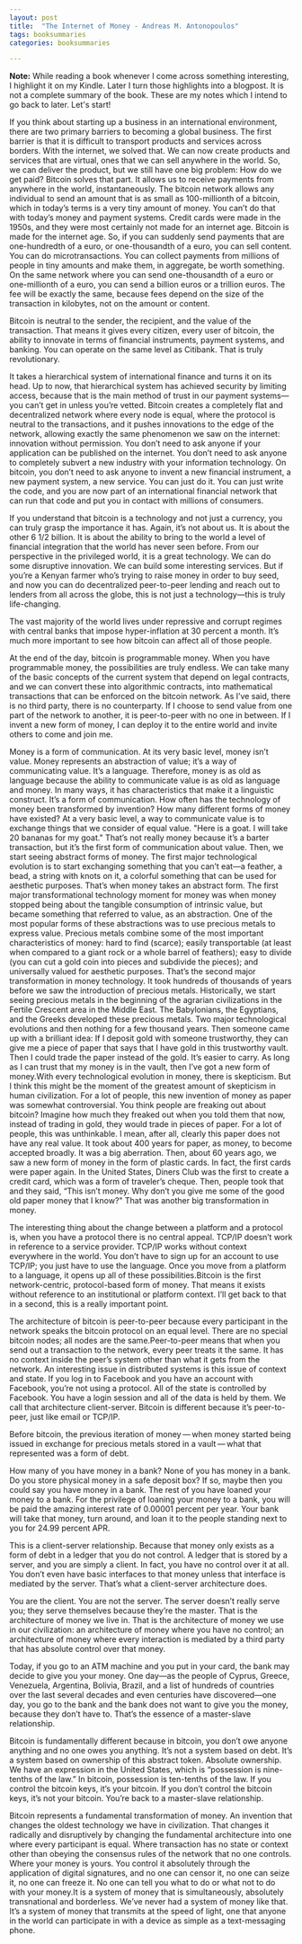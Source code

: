 ```yaml
---
layout: post
title:  "The Internet of Money - Andreas M. Antonopoulos"
tags: booksummaries
categories: booksummaries

---
```


**Note:** While reading a book whenever I come across something interesting, I highlight it on my Kindle. Later I turn those highlights into a blogpost. It is not a complete summary of the book. These are my notes which I intend to go back to later. Let's start!

If you think about starting up a business in an international environment, there are two primary barriers to becoming a global business. The first barrier is that it is difficult to transport products and services across borders. With the internet, we solved that. We can now create products and services that are virtual, ones that we can sell anywhere in the world. So, we can deliver the product, but we still have one big problem: How do we get paid? Bitcoin solves that part. It allows us to receive payments from anywhere in the world, instantaneously. The bitcoin network allows any individual to send an amount that is as small as 100-millionth of a bitcoin, which in today’s terms is a very tiny amount of money. You can’t do that with today’s money and payment systems. Credit cards were made in the 1950s, and they were most certainly not made for an internet age. Bitcoin is made for the internet age. So, if you can suddenly send payments that are one-hundredth of a euro, or one-thousandth of a euro, you can sell content. You can do microtransactions. You can collect payments from millions of people in tiny amounts and make them, in aggregate, be worth something. On the same network where you can send one-thousandth of a euro or one-millionth of a euro, you can send a billion euros or a trillion euros. The fee will be exactly the same, because fees depend on the size of the transaction in kilobytes, not on the amount or content.

Bitcoin is neutral to the sender, the recipient, and the value of the transaction. That means it gives every citizen, every user of bitcoin, the ability to innovate in terms of financial instruments, payment systems, and banking. You can operate on the same level as Citibank. That is truly revolutionary.

It takes a hierarchical system of international finance and turns it on its head. Up to now, that hierarchical system has achieved security by limiting access, because that is the main method of trust in our payment systems—you can’t get in unless you’re vetted. Bitcoin creates a completely flat and decentralized network where every node is equal, where the protocol is neutral to the transactions, and it pushes innovations to the edge of the network, allowing exactly the same phenomenon we saw on the internet: innovation without permission. You don’t need to ask anyone if your application can be published on the internet. You don’t need to ask anyone to completely subvert a new industry with your information technology. On bitcoin, you don’t need to ask anyone to invent a new financial instrument, a new payment system, a new service. You can just do it. You can just write the code, and you are now part of an international financial network that can run that code and put you in contact with millions of consumers.

If you understand that bitcoin is a technology and not just a currency, you can truly grasp the importance it has. Again, it’s not about us. It is about the other 6 1/2 billion. It is about the ability to bring to the world a level of financial integration that the world has never seen before. From our perspective in the privileged world, it is a great technology. We can do some disruptive innovation. We can build some interesting services. But if you’re a Kenyan farmer who’s trying to raise money in order to buy seed, and now you can do decentralized peer-to-peer lending and reach out to lenders from all across the globe, this is not just a technology—this is truly life-changing.

The vast majority of the world lives under repressive and corrupt regimes with central banks that impose hyper-inflation at 30 percent a month. It’s much more important to see how bitcoin can affect all of those people.

At the end of the day, bitcoin is programmable money. When you have programmable money, the possibilities are truly endless. We can take many of the basic concepts of the current system that depend on legal contracts, and we can convert these into algorithmic contracts, into mathematical transactions that can be enforced on the bitcoin network. As I’ve said, there is no third party, there is no counterparty. If I choose to send value from one part of the network to another, it is peer-to-peer with no one in between. If I invent a new form of money, I can deploy it to the entire world and invite others to come and join me.

Money is a form of communication. At its very basic level, money isn’t value. Money represents an abstraction of value; it’s a way of communicating value. It’s a language. Therefore, money is as old as language because the ability to communicate value is as old as language and money. In many ways, it has characteristics that make it a linguistic construct. It’s a form of communication. How often has the technology of money been transformed by invention? How many different forms of money have existed? At a very basic level, a way to communicate value is to exchange things that we consider of equal value. "Here is a goat. I will take 20 bananas for my goat." That’s not really money because it’s a barter transaction, but it’s the first form of communication about value. Then, we start seeing abstract forms of money. The first major technological evolution is to start exchanging something that you can’t eat—a feather, a bead, a string with knots on it, a colorful something that can be used for aesthetic purposes. That’s when money takes an abstract form. The first major transformational technology moment for money was when money stopped being about the tangible consumption of intrinsic value, but became something that referred to value, as an abstraction. One of the most popular forms of these abstractions was to use precious metals to express value. Precious metals combine some of the most important characteristics of money: hard to find (scarce); easily transportable (at least when compared to a giant rock or a whole barrel of feathers); easy to divide (you can cut a gold coin into pieces and subdivide the pieces); and universally valued for aesthetic purposes. That’s the second major transformation in money technology. It took hundreds of thousands of years before we saw the introduction of precious metals. Historically, we start seeing precious metals in the beginning of the agrarian civilizations in the Fertile Crescent area in the Middle East. The Babylonians, the Egyptians, and the Greeks developed these precious metals. Two major technological evolutions and then nothing for a few thousand years. Then someone came up with a brilliant idea: If I deposit gold with someone trustworthy, they can give me a piece of paper that says that I have gold in this trustworthy vault. Then I could trade the paper instead of the gold. It’s easier to carry. As long as I can trust that my money is in the vault, then I’ve got a new form of money.With every technological evolution in money, there is skepticism. But I think this might be the moment of the greatest amount of skepticism in human civilization. For a lot of people, this new invention of money as paper was somewhat controversial. You think people are freaking out about bitcoin? Imagine how much they freaked out when you told them that now, instead of trading in gold, they would trade in pieces of paper. For a lot of people, this was unthinkable. I mean, after all, clearly this paper does not have any real value. It took about 400 years for paper, as money, to become accepted broadly. It was a big aberration. Then, about 60 years ago, we saw a new form of money in the form of plastic cards. In fact, the first cards were paper again. In the United States, Diners Club was the first to create a credit card, which was a form of traveler’s cheque. Then, people took that and they said, “This isn’t money. Why don’t you give me some of the good old paper money that I know?" That was another big transformation in money.

The interesting thing about the change between a platform and a protocol is, when you have a protocol there is no central appeal. TCP/IP doesn’t work in reference to a service provider. TCP/IP works without context everywhere in the world. You don’t have to sign up for an account to use TCP/IP; you just have to use the language. Once you move from a platform to a language, it opens up all of these possibilities.Bitcoin is the first network-centric, protocol-based form of money.
That means it exists without reference to an institutional or platform context. I’ll get back to that in a second, this is a really important point.

The architecture of bitcoin is peer-to-peer because every participant in the network speaks the bitcoin protocol on an equal level. There are no special bitcoin nodes; all nodes are the same.Peer-to-peer means that when you send out a transaction to the network, every peer treats it the same. It has no context inside the peer’s system other than what it gets from the network. An interesting issue in distributed systems is this issue of context and state. If you log in to Facebook and you have an account with Facebook, you’re not using a protocol. All of the state is controlled by Facebook. You have a login session and all of the data is held by them. We call that architecture client-server. Bitcoin is different because it’s peer-to-peer, just like email or TCP/IP.

Before bitcoin, the previous iteration of money — when money started being issued in exchange for precious metals stored in a vault — what that represented was a form of debt.

How many of you have money in a bank? None of you has money in a bank. Do you store physical money in a safe deposit box? If so, maybe then you could say you have money in a bank. The rest of you have loaned your money to a bank. For the privilege of loaning your money to a bank, you will be paid the amazing interest rate of 0.00001 percent per year. Your bank will take that money, turn around, and loan it to the people standing next to you for 24.99 percent APR.

This is a client-server relationship. Because that money only exists as a form of debt in a ledger that you do not control. A ledger that is stored by a server, and you are simply a client. In fact, you have no control over it at all. You don’t even have basic interfaces to that money unless that interface is mediated by the server. That’s what a client-server architecture does.

You are the client. You are not the server. The server doesn’t really serve you; they serve themselves because they’re the master. That is the architecture of money we live in. That is the architecture of money we use in our civilization: an architecture of money where you have no control; an architecture of money where every interaction is mediated by a third party that has absolute control over that money.

Today, if you go to an ATM machine and you put in your card, the bank may decide to give you your money. One day—as the people of Cyprus, Greece, Venezuela, Argentina, Bolivia, Brazil, and a list of hundreds of countries over the last several decades and even centuries have discovered—one day, you go to the bank and the bank does not want to give you the money, because they don’t have to. That’s the essence of a master-slave relationship.

Bitcoin is fundamentally different because in bitcoin, you don’t owe anyone anything and no one owes you anything. It’s not a system based on debt. It’s a system based on ownership of this abstract token. Absolute ownership. We have an expression in the United States, which is “possession is nine-tenths of the law.” In bitcoin, possession is ten-tenths of the law. If you control the bitcoin keys, it’s your bitcoin. If you don’t control the bitcoin keys, it’s not your bitcoin. You’re back to a master-slave relationship.

Bitcoin represents a fundamental transformation of money. An invention that changes the oldest technology we have in civilization. That changes it radically and disruptively by changing the fundamental architecture into one where every participant is equal. Where transaction has no state or context other than obeying the consensus rules of the network that no one controls. Where your money is yours. You control it absolutely through the application of digital signatures, and no one can censor it, no one can seize it, no one can freeze it. No one can tell you what to do or what not to do with your money.It is a system of money that is simultaneously, absolutely transnational and borderless. We’ve never had a system of money like that. It’s a system of money that transmits at the speed of light, one that anyone in the world can participate in with a device as simple as a text-messaging phone.
